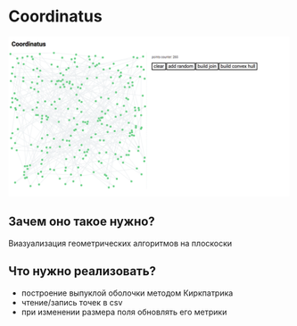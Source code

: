 # Coordinatus

![:)](https://raw.githubusercontent.com/IlliaOvcharenko/Coordinatus/master/screenshots/17_09.png?token=AVGJq79_TuIQtc6u3C5Emx3RizDevvCZks5bwIfbwA%3D%3D)

## Зачем оно такое нужно?
Виазуализация геометрических алгоритмов на плоскоски

## Что нужно реализовать?
* построение выпуклой оболочки методом Киркпатрика 
* чтение/запись точек в csv
* при изменении размера поля обновлять его метрики
